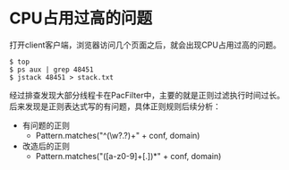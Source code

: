 # CPU占用过高的问题

打开client客户端，浏览器访问几个页面之后，就会出现CPU占用过高的问题。

```
$ top
$ ps aux | grep 48451
$ jstack 48451 > stack.txt
```

经过排查发现大部分线程卡在PacFilter中，主要的就是正则过滤执行时间过长。
后来发现是正则表达式写的有问题，具体正则规则后续分析：

* 有问题的正则
    - Pattern.matches("^(\\w?.?)+" + conf, domain)
* 改造后的正则
    - Pattern.matches("([a-z0-9]+[.])*" + conf, domain)



